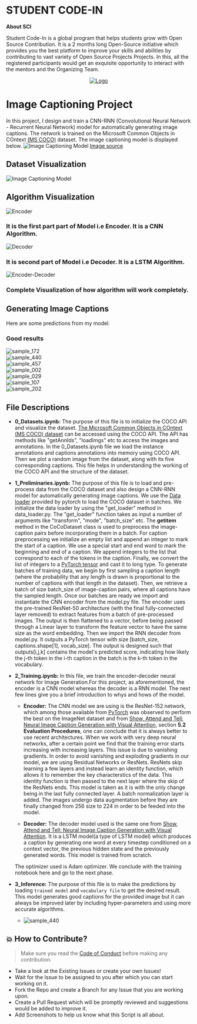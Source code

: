 # STUDENT CODE-IN

****About SCI****

Student Code-In is a global program that helps students grow with Open Source Contribution. It is a 2 months long Open-Source initiative which provides you the best platform to improve your skills and abilities by contributing to vast variety of Open Source Projects Projects. In this, all the registered participants would get an exquisite opportunity to interact with the mentors and the Organizing Team.


<p align="center">
  <a href="https://scodein.tech/">
    <img src="https://avatars1.githubusercontent.com/u/63442932?s=200&v=4" alt="Logo">
  </a>

# Image Captioning Project

In this project, I design and train a CNN-RNN (Convolutional Neural Network - Recurrent Neural Network) model for  automatically generating image captions. The network is trained on the Microsoft Common Objects in COntext [(MS COCO)](http://cocodataset.org/#home) dataset. The image captioning model is displayed below.
![Image Captioning Model](images/cnn_rnn_model.png?raw=true) [Image source](https://arxiv.org/pdf/1411.4555.pdf)

## Dataset Visualization
![Image Captioning Model](images/coco-examples.jpg?raw=true)


## Algorithm Visualization
![Encoder](images/encoder.png?raw=true)
### It is the first part part of Model i.e Encoder. It is a CNN Algorithm.
![Decoder](images/decoder.png?raw=true)
### It is second part of Model i.e Decoder. It is a LSTM Algorithm.
![Encoder-Decoder](images/encoder-decoder.png?raw=true)
### Complete Visualization of how algorithm will work completely.

## Generating Image Captions

Here are some predictions from my model.

### Good results
![sample_172](samples/sample_172.png?raw=true)<br/>
![sample_440](samples/sample_440.png?raw=true)<br/>
![sample_457](samples/sample_457.png?raw=true)<br/>
![sample_002](samples/sample_002.png?raw=true)<br/>
![sample_029](samples/sample_029.png?raw=true)<br/>
![sample_107](samples/sample_107.png?raw=true)<br/>
![sample_202](samples/sample_202.png?raw=true)

## File Descriptions
- **0_Datasets.ipynb:** The purpose of this file is to initialize the COCO API and visualize the dataset. [The Microsoft Common Objects in COntext (MS COCO) dataset](https://cocodataset.org/#home) can be accessed using the COCO API. The API has methods like "getAnnIds", "loadImgs" etc to access the images and annotations. In the 0_Datasets.ipynb file we load the instance annotations and captions annotations into memory using COCO API. Then we plot a random image from the dataset, along with its five corresponding captions. This file helps in understanding the working of the COCO API and the structure of the dataset.

- **1_Preliminaries.ipynb:** The purpose of this file is to load and pre-process data from the COCO dataset and also design a CNN-RNN model for automatically generating image captions. We use the [Data loader](https://pytorch.org/docs/master/data.html#torch.utils.data.DataLoader) provided by pytorch to load the COCO dataset in batches. We initialize  the data loader by using the "get_loader" method in data_loader.py. The "get_loader" function takes as input a number of arguments like "transform", "mode", "batch_size" etc. The __getitem__ method in the CoCoDataset class is used to preprocess the  image-caption pairs before incorporating them in a batch. For caption preprocessing we initialize an empty list and append an integer to mark the start of a caption. We use a special start and end word to mark the beginning and end of a caption. We append integers to the list that correspond to each of the tokens in the caption. Finally, we convert the list of integers to a [PyTorch tensor](https://pytorch.org/docs/master/tensors.html) and cast it to long type. To generate batches of training data, we begin by first sampling a caption length (where the probability that any length is drawn is proportional to the number of captions with that length in the dataset). Then, we retrieve a batch of size batch_size of image-caption pairs, where all captions have the sampled length. Once our batches are ready we import and instantiate the CNN encoder from the model.py file. The encoder uses the pre-trained ResNet-50 architecture (with the final fully-connected layer removed) to extract features from a batch of pre-processed images. The output is then flattened to a vector, before being passed through a Linear layer to transform the feature vector to have the same size as the word embedding. Then we import the RNN decoder from model.py. It outputs a PyTorch tensor with size [batch_size, captions.shape[1], vocab_size]. The output is designed such that outputs[i,j,k] contains the model's predicted score, indicating how likely the j-th token in the i-th caption in the batch is the k-th token in the vocabulary.

- **2_Training.ipynb:** In this file, we train the encoder-decoder neural network for Image Generation.For this project, as aforementioned, the encoder is a CNN model whereas the decoder is a RNN model. The next few lines give you a brief introduction to whys and hows of the model.
    - **Encoder:**
      The CNN model we are using is the ResNet-152 network, which among those available from [PyTorch](https://pytorch.org/docs/master/torchvision/models.html) was        observed to perform the best on the ImageNet dataset and from [Show, Attend and Tell: Neural Image Caption Generation with Visual Attention](https://arxiv.org/pdf/1502.03044.pdf), section **5.2 Evaluation Procedures**, one can conclude that it is always better to use recent architectures. When we work with very deep neural networks, after a certain point we find that the training error starts increasing with increasing layers. This issue is due to vanishing gradients. In order to avoid vanishing and exploding gradients in our model, we are using Residual Networks or ResNets. ResNets skip learning a few layers and instead learn an identity function, which allows it to remember the key characterstics of the data. This identity function is then passed to the next layer where the skip of the ResNets ends.
This model is taken as it is with the only change being in the last fully connected layer. A batch normalization layer is added. The images undergo data augmentation before they are finally changed from 256 size to 224 in order to be feeded into the model.

   - **Decoder:**
The decoder model used is the same one from [Show, Attend and Tell: Neural Image Caption Generation with Visual Attention](https://arxiv.org/pdf/1502.03044.pdf). It is a LSTM model(a type of LSTM model) which produces a caption by generating one word at every timestep conditioned on a context vector, the previous hidden state and the previously generated words. This model is trained from scratch.

   The optimizer used is Adam optimizer. We conclude with the training notebook here and go to the next phase.

- **3_Inference:** The purpose of this file is to make the predictions by loading `trained model` and `vocabulary file` to get the desired result. This model generates good captions for the provided image but it can always be improved later by including hyper-parameters and using more accurate algorithms.  
  - ![sample_440](samples/sample_440.png?raw=true)<br/>

##  💥 How to Contribute?

>Make sure you read the [Code of Conduct](code-of-conduct.md) before making any contribution.

- Take a look at the Existing Issues or create your own Issues!
- Wait for the Issue to be assigned to you after which you can start working on it.
- Fork the Repo and create a Branch for any Issue that you are working upon.
- Create a Pull Request which will be promptly reviewed and suggestions would be added to improve it.
- Add Screenshots to help us know what this Script is all about.
